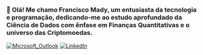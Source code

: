 ### 👋 Olá! Me chamo Francisco Mady, um entusiasta da tecnologia e programação, dedicando-me ao estudo aprofundado da Ciência de Dados com ênfase em Finanças Quantitativas e o universo das Criptomoedas.

 
 
[![Microsoft_Outlook](https://img.shields.io/badge/Microsoft_Outlook-0078D4?style=for-the-badge&logo=microsoft-outlook&logoColor=white)](mailto:chicomady@hotmail.com) [![LinkedIn](https://img.shields.io/badge/LinkedIn-0077B5?style=for-the-badge&logo=linkedin&logoColor=white)](https://www.linkedin.com/in/francisco-mady-479749247/)


